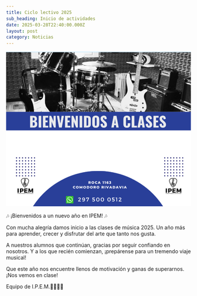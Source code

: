```yaml
---
title: Ciclo lectivo 2025
sub_heading: Inicio de actividades
date: 2025-03-28T22:40:00.000Z
layout: post
category: Noticias
---
```


![](/img/bienvenidos%20a%20clases.png)

🎶 ¡Bienvenidos a un nuevo año en IPEM! 🎶

Con mucha alegría damos inicio a las clases de música 2025. Un año más para aprender, crecer y disfrutar del arte que tanto nos gusta. 

A nuestros alumnos que continúan, gracias por seguir confiando en nosotros. Y a los que recién comienzan, ¡prepárense para un tremendo viaje musical!

Que este año nos encuentre llenos de motivación y ganas de superarnos. ¡Nos vemos en clase!

Equipo de I.P.E.M.🎸🥁🎹🎤

